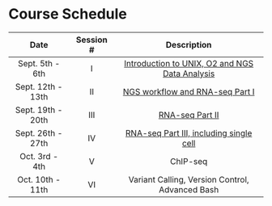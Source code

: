 # Course Schedule

| Date |  Session #  | Description | 
|:-----------------:|:---------:|:--------:|
| Sept. 5th - 6th	  | I | [Introduction to UNIX, O2 and NGS Data Analysis](https://hbctraining.github.io/In-depth-NGS-Data-Analysis-Course/sessionI/schedule/) |
| Sept. 12th - 13th | II | [NGS workflow and RNA-seq Part I](https://hbctraining.github.io/In-depth-NGS-Data-Analysis-Course/sessionII/schedule/) | 
| Sept. 19th - 20th | III | [RNA-seq Part II](https://hbctraining.github.io/In-depth-NGS-Data-Analysis-Course/sessionIII/schedule/)	| 
| Sept. 26th - 27th | IV| [RNA-seq Part III, including single cell](https://hbctraining.github.io/In-depth-NGS-Data-Analysis-Course/sessionIV/schedule/) |
| Oct. 3rd - 4th	  | V | ChIP-seq |
| Oct. 10th - 11th	| VI | Variant Calling, Version Control, Advanced Bash |
